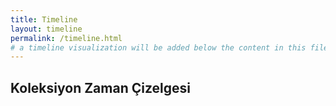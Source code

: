 ```yaml
---
title: Timeline
layout: timeline
permalink: /timeline.html
# a timeline visualization will be added below the content in this file
---
```


## Koleksiyon Zaman Çizelgesi

